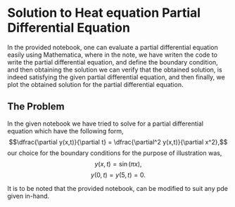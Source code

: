 # Solution to Heat equation Partial Differential Equation
In the provided notebook, one can evaluate a partial differential equation easily using Mathematica, where in the note, we have writen the code to write the partial differential equation, and define the boundary condition, and then obtaining the solution we can verify that the obtained solution, is indeed satisfying the given partial differential equation, and then finally, we plot the obtained solution for the partial differential equation.

## The Problem
In the given notebook we have tried to solve for a partial differential equation which have the following form,
$$\dfrac{\partial y(x,t)}{\partial t} = \dfrac{\partial^2 y(x,t)}{\partial x^2},$$
our choice for the boundary conditions for the purpose of illustration was, 
$$y(x,t) = \sin(\pi x),$$
$$y(0,t) = y(5,t) = 0.$$

It is to be noted that the provided notebook, can be modified to suit any pde given in-hand.


